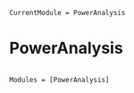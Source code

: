 ```@meta
CurrentModule = PowerAnalysis
```

# PowerAnalysis

```@index
```

```@autodocs
Modules = [PowerAnalysis]
```
